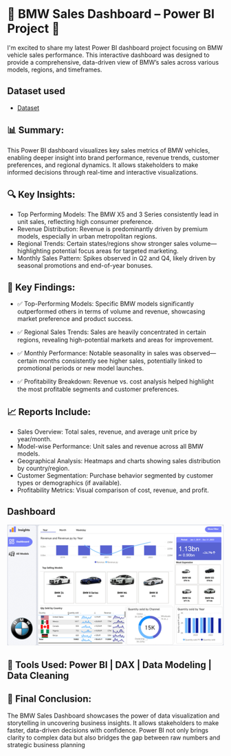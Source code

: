 # 🔷 BMW Sales Dashboard – Power BI Project 🔷
I'm excited to share my latest Power BI dashboard project focusing on BMW vehicle sales performance. This interactive dashboard was designed to provide a comprehensive, data-driven view of BMW’s sales across various models, regions, and timeframes.

## Dataset used
- <a href="https://github.com/arsh-sandhu-1/Car-sales-performance/commit/e4d5cfa14001d53098b0e8024df624e1e76cc1f4">Dataset</a>

## 📊 Summary:
This Power BI dashboard visualizes key sales metrics of BMW vehicles, enabling deeper insight into brand performance, revenue trends, customer preferences, and regional dynamics. It allows stakeholders to make informed decisions through real-time and interactive visualizations.

## 🔍 Key Insights:
- Top Performing Models: The BMW X5 and 3 Series consistently lead in unit sales, reflecting high consumer preference.
- Revenue Distribution: Revenue is predominantly driven by premium models, especially in urban metropolitan regions.
- Regional Trends: Certain states/regions show stronger sales volume—highlighting potential focus areas for targeted marketing.
-	Monthly Sales Pattern: Spikes observed in Q2 and Q4, likely driven by seasonal promotions and end-of-year bonuses.

## 📌 Key Findings:
- ✅ Top-Performing Models: Specific BMW models significantly outperformed others in terms of volume and revenue, showcasing market preference and product success.

- ✅ Regional Sales Trends: Sales are heavily concentrated in certain regions, revealing high-potential markets and areas for improvement.

- ✅ Monthly Performance: Notable seasonality in sales was observed—certain months consistently see higher sales, potentially linked to promotional periods or new model launches.

- ✅ Profitability Breakdown: Revenue vs. cost analysis helped highlight the most profitable segments and customer preferences.
## 📈 Reports Include:
-  Sales Overview: Total sales, revenue, and average unit price by year/month.
-  Model-wise Performance: Unit sales and revenue across all BMW models.
-  Geographical Analysis: Heatmaps and charts showing sales distribution by country/region.
-  Customer Segmentation: Purchase behavior segmented by customer types or demographics (if available).
-  Profitability Metrics: Visual comparison of cost, revenue, and profit.

##	Dashboard
![Dashboard.jpg](https://github.com/arsh-sandhu-1/Car-sales-performance/blob/e4d5cfa14001d53098b0e8024df624e1e76cc1f4/Dashboard.jpg)

## 💼 Tools Used: Power BI | DAX | Data Modeling | Data Cleaning

## 🧠 Final Conclusion:
The BMW Sales Dashboard showcases the power of data visualization and storytelling in uncovering business insights. It allows stakeholders to make faster, data-driven decisions with confidence. Power BI not only brings clarity to complex data but also bridges the gap between raw numbers and strategic business planning


